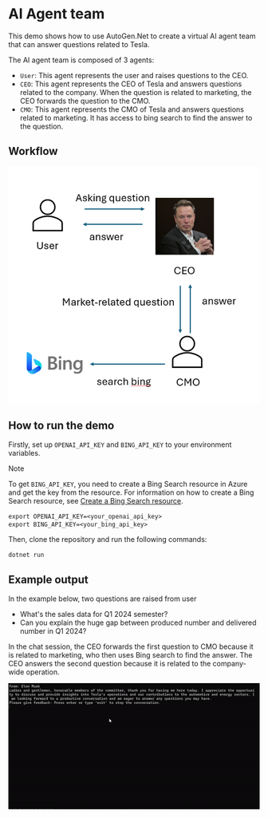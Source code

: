 # AI Agent team

This demo shows how to use AutoGen.Net to create a virtual AI agent team that can answer questions related to Tesla.

The AI agent team is composed of 3 agents:
- `User`: This agent represents the user and raises questions to the CEO.
- `CEO`: This agent represents the CEO of Tesla and answers questions related to the company. When the question is related to marketing, the CEO forwards the question to the CMO.
- `CMO`: This agent represents the CMO of Tesla and answers questions related to marketing. It has access to bing search to find the answer to the question.

## Workflow
![AI Agent team workflow](./asset/AI-Agent-Team.png)

## How to run the demo
Firstly, set up `OPENAI_API_KEY` and `BING_API_KEY` to your environment variables.
> [!NOTE]
> To get `BING_API_KEY`, you need to create a Bing Search resource in Azure and get the key from the resource. For information on how to create a Bing Search resource, see [Create a Bing Search resource](https://www.microsoft.com/en-us/bing/apis/bing-web-search-api).
```
export OPENAI_API_KEY=<your_openai_api_key>
export BING_API_KEY=<your_bing_api_key>
```

Then, clone the repository and run the following commands:
```
dotnet run
```

## Example output
In the example below, two questions are raised from user
- What's the sales data for Q1 2024 semester?
- Can you explain the huge gap between produced number and delivered number in Q1 2024?

In the chat session, the CEO forwards the first question to CMO because it is related to marketing, who then uses Bing search to find the answer. The CEO answers the second question because it is related to the company-wide operation.

![AI Agent team chat session](./asset/team-chat.gif)